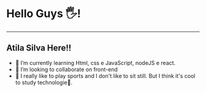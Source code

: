 # Hello Guys 🖐️!
---
## Atila Silva Here!!


- 🌱 I’m currently learning  Html, css e JavaScript, nodeJS e react.
- 👯 I’m looking to collaborate on front-end
- 🤟 I really like to play sports and I don't like to sit still. But I think it's cool to study technologie🙂.
